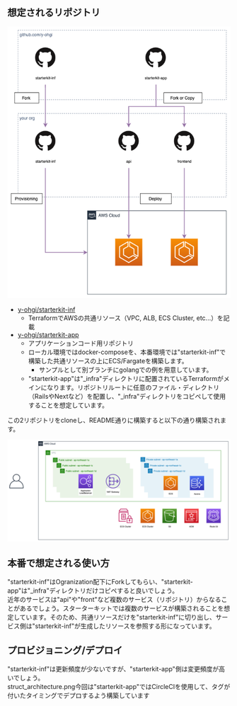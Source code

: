 ## 想定されるリポジトリ
![repository](imgs/struct_repository.png)

- [y-ohgi/starterkit-inf](https://github.com/y-ohgi/starterkit-inf)
    - TerraformでAWSの共通リソース（VPC, ALB, ECS Cluster, etc...）を記載
- [y-ohgi/starterkit-app](https://github.com/y-ohgi/starterkit-app)
    - アプリケーションコード用リポジトリ
    - ローカル環境ではdocker-composeを、本番環境では"starterkit-inf"で構築した共通リソースの上にECS/Fargateを構築します。
        - サンプルとして別ブランチにgolangでの例を用意しています。
    - "starterkit-app"は"_infra"ディレクトリに配置されているTerraformがメインになります。リポジトリルートに任意のファイル・ディレクトリ（RailsやNextなど）を配置し、"_infra"ディレクトリをコピペして使用することを想定しています。

この2リポジトリをcloneし、README通りに構築すると以下の通り構築されます。

![struct_architecture.png](./imgs/struct_architecture.png)

## 本番で想定される使い方
"starterkit-inf"はOgranization配下にForkしてもらい、"starterkit-app"は"_infra"ディレクトリだけコピペすると良いでしょう。  
近年のサービスは"api"や"front"など複数のサービス（リポジトリ）からなることがあるでしょう。スターターキットでは複数のサービスが構築されることを想定しています。そのため、共通リソースだけを"starterkit-inf"に切り出し、サービス側は"starterkit-inf"が生成したリソースを参照する形になっています。

## プロビジョニング/デプロイ
"starterkit-inf"は更新頻度が少ないですが、"starterkit-app"側は変更頻度が高いでしょう。  
struct_architecture.png今回は"starterkit-app"ではCircleCIを使用して、タグが付いたタイミングでデプロするよう構築しています
